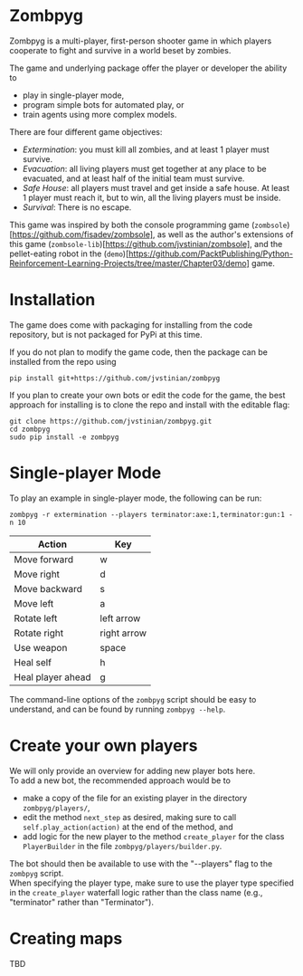 
Zombpyg
=======

Zombpyg is a multi-player, first-person shooter game in which players cooperate to 
fight and survive in a world beset by zombies.  

The game and underlying package offer the player or developer the ability to 

* play in single-player mode,
* program simple bots for automated play, or 
* train agents using more complex models.  

There are four different game objectives:

* *Extermination*: you must kill all zombies, and at least 1 player must survive.
* *Evacuation*: all living players must get together at any place to be evacuated,
  and at least half of the initial team must survive.
* *Safe House*: all players must travel and get inside a safe house. At least 1 player 
  must reach it, but to win, all the living players must be  inside.
* *Survival*: There is no escape.  

This game was inspired by both the console programming game (`zombsole`)[https://github.com/fisadev/zombsole], 
as well as the author's extensions of this game (`zombsole-lib`)[https://github.com/jvstinian/zombsole], 
and the pellet-eating robot in the (`demo`)[https://github.com/PacktPublishing/Python-Reinforcement-Learning-Projects/tree/master/Chapter03/demo] game.  


Installation
============

The game does come with packaging for installing from the code repository, but 
is not packaged for PyPi at this time.  

If you do not plan to modify the game code, then the package 
can be installed from the repo using 
```
pip install git+https://github.com/jvstinian/zombpyg
```

If you plan to create your own bots or edit the code for the game, 
the best approach for installing is to clone the repo 
and install with the editable flag:  
```
git clone https://github.com/jvstinian/zombpyg.git
cd zombpyg
sudo pip install -e zombpyg
```

Single-player Mode
==================

To play an example in single-player mode, the following can be run: 
```
zombpyg -r extermination --players terminator:axe:1,terminator:gun:1 -n 10
```

| Action | Key |
| ------ | --- |
| Move forward | w |
| Move right | d |
| Move backward | s |
| Move left | a |
| Rotate left | left arrow |
| Rotate right | right arrow |
| Use weapon | space |
| Heal self | h |
| Heal player ahead | g |

The command-line options of the `zombpyg` script should be easy to understand, and can be 
found by running `zombpyg --help`.  


Create your own players
=======================

We will only provide an overview for adding new player bots here.  
To add a new bot, the recommended approach would be to 
* make a copy of the file for an existing player in the directory `zombpyg/players/`, 
* edit the method `next_step` as desired, making sure to call `self.play_action(action)` at 
  the end of the method, and 
* add logic for the new player to the method `create_player` for the class `PlayerBuilder` in 
  the file `zombpyg/players/builder.py`.  

The bot should then be available to use with the "--players" flag to the `zombpyg` script.  
When specifying the player type, make sure to use the player type specified in the `create_player` 
waterfall logic rather than the class name (e.g., "terminator" rather than "Terminator").   

Creating maps
=============

TBD

